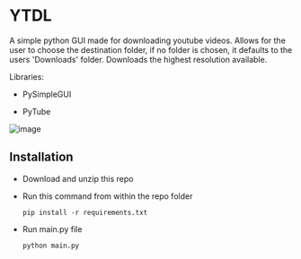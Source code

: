 # YTDL
A simple python GUI made for downloading youtube videos. Allows for the user to choose the destination folder, if no folder is chosen, it defaults to the users 'Downloads' folder. Downloads the highest resolution available.

Libraries:

- PySimpleGUI

- PyTube

![image](https://github.com/friesalafrancais/YTDL/assets/115602464/3bb8c1bd-86cf-4c3e-ac6f-810b1a4a7a98)

## Installation

- Download and unzip this repo
- Run this command from within the repo folder

   `pip install -r requirements.txt`
   
- Run main.py file

   `python main.py`
